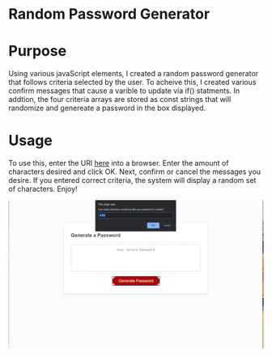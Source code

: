 # Random Password Generator

# Purpose

Using various javaScript elements, I created a random password generator that follows criteria selected by the user.
To acheive this, I created various confirm messages that cause a varible to update via if() statments.
In addtion, the four criteria arrays are stored as const strings that will randomize and genereate a password in the box displayed.

# Usage

To use this, enter the URl <a href="https://perkyderm.github.io/PasswordGenerator/">here</a> into a browser. Enter the amount of characters desired and click OK. Next, confirm or cancel the messages you desire. If you entered correct criteria, the system will display a random set of characters. Enjoy!

![alt text](./screenshot.png)
